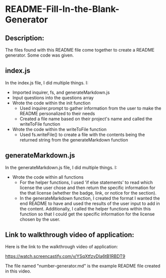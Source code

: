 # README-Fill-In-the-Blank-Generator

## Description:
The files found with this README file come together to create a README generator. Some code was given.

## index.js
In the index.js file, I did multiple things. I:

- Imported inquirer, fs, and generateMarkdown.js
- Input questions into the questions array
- Wrote the code within the init function
    - Used inquirer.prompt to gather information from the user to make the README personalized to their needs
    - Created a file name based on their project's name and called the writeToFile function
- Wrote the code within the writeToFile function
    - Used fs.writeFile() to create a file with the contents being the returned string from the generateMarkdown function

## generateMarkdown.js
In the generateMarkdown.js file, I did multiple things. I:

- Wrote the code within all functions
    - For the helper functions, I used 'if else statements' to read which license the user chose and then return the specific information for the that license (whether the badge, link, or notice for the section).
    - In the generateMarkdown function, I created the format I wanted the end README to have and used the results of the user input to add in the content. Additionally, I called the helper functions within this function so that I could get the specific information for the license chosen by the user.


## Link to walkthrough video of application:
Here is the link to the walkthrough video of application:

<a href="https://watch.screencastify.com/v/YSqXtfzvDIa6tB1RBDT9">https://watch.screencastify.com/v/YSqXtfzvDIa6tB1RBDT9</a>

The file named "number-generator.md" is the example README file created in this video.